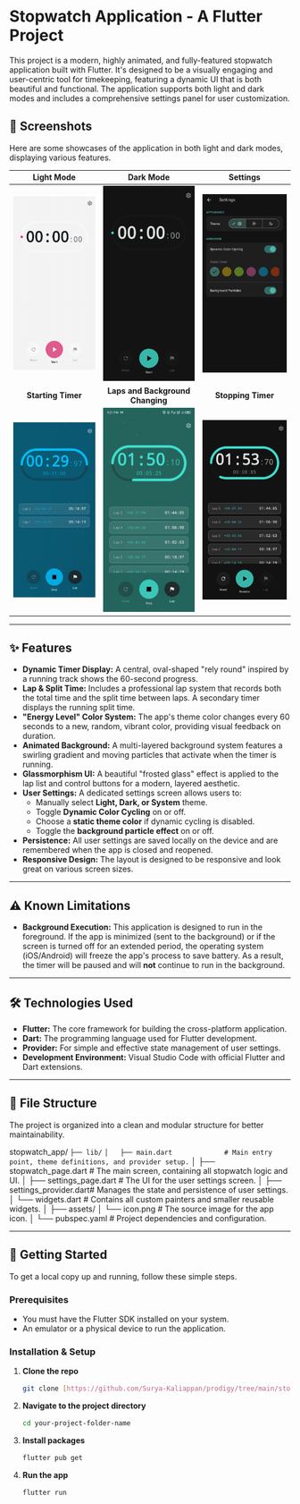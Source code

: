 # Stopwatch Application - A Flutter Project

This project is a modern, highly animated, and fully-featured stopwatch application built with Flutter. It's designed to be a visually engaging and user-centric tool for timekeeping, featuring a dynamic UI that is both beautiful and functional. The application supports both light and dark modes and includes a comprehensive settings panel for user customization.

## 📸 Screenshots

Here are some showcases of the application in both light and dark modes, displaying various features.

| Light Mode | Dark Mode | Settings |
| :---: | :---: | :---: |
| <img src="https://github.com/Surya-Kaliappan/prodigy/blob/main/stopwatch/assets/screenshots/white_mode.jpg" alt="Light Mode" width="300"/> | <img src="https://github.com/Surya-Kaliappan/prodigy/blob/main/stopwatch/assets/screenshots/dark_mode.jpg" alt="Light Mode" width="300"/> | <img src="https://github.com/Surya-Kaliappan/prodigy/blob/main/stopwatch/assets/screenshots/settings.jpg" alt="Light Mode" width="300"/> |
| **Starting Timer** | **Laps and Background Changing** | **Stopping Timer** |
| <img src="https://github.com/Surya-Kaliappan/prodigy/blob/main/stopwatch/assets/screenshots/start_watch.jpg" alt="Light Mode" width="300"/> | <img src="https://github.com/Surya-Kaliappan/prodigy/blob/main/stopwatch/assets/screenshots/laps.jpg" alt="Light Mode" width="300"/> | <img src="https://github.com/Surya-Kaliappan/prodigy/blob/main/stopwatch/assets/screenshots/stop_watch.jpg" alt="Light Mode" width="300"/> |


---
## ✨ Features

- **Dynamic Timer Display:** A central, oval-shaped "rely round" inspired by a running track shows the 60-second progress.
- **Lap & Split Time:** Includes a professional lap system that records both the total time and the split time between laps. A secondary timer displays the running split time.
- **"Energy Level" Color System:** The app's theme color changes every 60 seconds to a new, random, vibrant color, providing visual feedback on duration.
- **Animated Background:** A multi-layered background system features a swirling gradient and moving particles that activate when the timer is running.
- **Glassmorphism UI:** A beautiful "frosted glass" effect is applied to the lap list and control buttons for a modern, layered aesthetic.
- **User Settings:** A dedicated settings screen allows users to:
    - Manually select **Light, Dark, or System** theme.
    - Toggle **Dynamic Color Cycling** on or off.
    - Choose a **static theme color** if dynamic cycling is disabled.
    - Toggle the **background particle effect** on or off.
- **Persistence:** All user settings are saved locally on the device and are remembered when the app is closed and reopened.
- **Responsive Design:** The layout is designed to be responsive and look great on various screen sizes.

---
## ⚠️ Known Limitations

- **Background Execution:** This application is designed to run in the foreground. If the app is minimized (sent to the background) or if the screen is turned off for an extended period, the operating system (iOS/Android) will freeze the app's process to save battery. As a result, the timer will be paused and will **not** continue to run in the background.

---
## 🛠️ Technologies Used

- **Flutter:** The core framework for building the cross-platform application.
- **Dart:** The programming language used for Flutter development.
- **Provider:** For simple and effective state management of user settings.
- **Development Environment:** Visual Studio Code with official Flutter and Dart extensions.

---
## 📂 File Structure

The project is organized into a clean and modular structure for better maintainability.

stopwatch_app/
``` ├── lib/ ```
``` │   ├── main.dart             # Main entry point, theme definitions, and provider setup. ```
│   ├── stopwatch_page.dart   # The main screen, containing all stopwatch logic and UI.
│   ├── settings_page.dart    # The UI for the user settings screen.
│   ├── settings_provider.dart# Manages the state and persistence of user settings.
│   └── widgets.dart          # Contains all custom painters and smaller reusable widgets.
│
├── assets/
│   └── icon.png              # The source image for the app icon.
│
└── pubspec.yaml              # Project dependencies and configuration.


---
## 🚀 Getting Started

To get a local copy up and running, follow these simple steps.

### **Prerequisites**

- You must have the Flutter SDK installed on your system.
- An emulator or a physical device to run the application.

### **Installation & Setup**

1.  **Clone the repo**
    ```sh
    git clone [https://github.com/Surya-Kaliappan/prodigy/tree/main/stopwatch](https://github.com/Surya-Kaliappan/prodigy/tree/main/stopwatch)
    ```
2.  **Navigate to the project directory**
    ```sh
    cd your-project-folder-name
    ```
3.  **Install packages**
    ```sh
    flutter pub get
    ```
4.  **Run the app**
    ```sh
    flutter run
    ```
